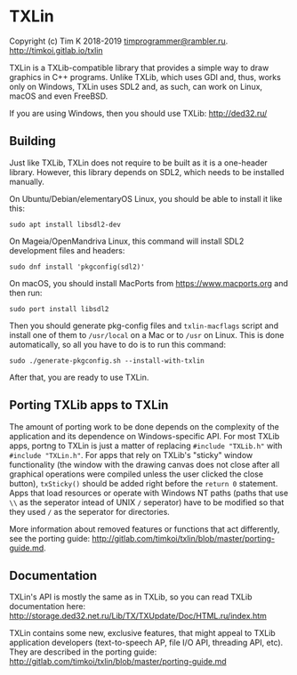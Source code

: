 # TXLin
Copyright (c) Tim K 2018-2019 <timprogrammer@rambler.ru>. http://timkoi.gitlab.io/txlin

TXLin is a TXLib-compatible library that provides a simple way to draw graphics in C++ programs. Unlike TXLib, which uses GDI and, thus, works only on Windows, TXLin uses SDL2 and, as such, can work on Linux, macOS and even FreeBSD.

If you are using Windows, then you should use TXLib: http://ded32.ru/

## Building
Just like TXLib, TXLin does not require to be built as it is a one-header library. However, this library depends on SDL2, which needs to be installed manually.

On Ubuntu/Debian/elementaryOS Linux, you should be able to install it like this:
```
sudo apt install libsdl2-dev
```
On Mageia/OpenMandriva Linux, this command will install SDL2 development files and headers:
```
sudo dnf install 'pkgconfig(sdl2)'
```
On macOS, you should install MacPorts from https://www.macports.org and then run:
```
sudo port install libsdl2
```

Then you should generate pkg-config files and ``txlin-macflags`` script and install one of them to ``/usr/local`` on a Mac or to ``/usr`` on Linux. This is done automatically, so all you have to do is to run this command:
```
sudo ./generate-pkgconfig.sh --install-with-txlin
```

After that, you are ready to use TXLin.

## Porting TXLib apps to TXLin
The amount of porting work to be done depends on the complexity of the application and its dependence on Windows-specific API. For most TXLib apps, portng to TXLin is just a matter of replacing ``#include "TXLib.h"`` with ``#include "TXLin.h"``. For apps that rely on TXLib's "sticky" window functionality (the window with the drawing canvas does not close after all graphical operations were compiled unless the user clicked the close button), ``txSticky()`` should be added right before the ``return 0`` statement. Apps that load resources or operate with Windows NT paths (paths that use ``\\`` as the seperator intead of UNIX ``/`` seperator) have to be modified so that they used ``/`` as the seperator for directories. 

More information about removed features or functions that act differently, see the porting guide: http://gitlab.com/timkoi/txlin/blob/master/porting-guide.md.

## Documentation
TXLin's API is mostly the same as in TXLib, so you can read TXLib documentation here: http://storage.ded32.net.ru/Lib/TX/TXUpdate/Doc/HTML.ru/index.htm

TXLin contains some new, exclusive features, that might appeal to TXLib application developers (text-to-speech AP, file I/O API, threading API, etc). They are described in the porting guide: http://gitlab.com/timkoi/txlin/blob/master/porting-guide.md